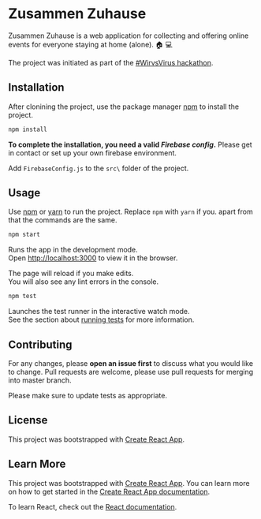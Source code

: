 # Zusammen Zuhause

Zusammen Zuhause is a web application for collecting and offering online events for everyone staying at home (alone).  :house: :computer:

The project was initiated as part of the [\#WirvsVirus hackathon](https://www.bundesregierung.de/breg-de/themen/coronavirus/wir-vs-virus-1731968).

## Installation

After clonining the project, use the package manager [npm](https://www.npmjs.com/package/npm) to install the project.

```bash
npm install
```

**To complete the installation, you need a valid _Firebase config_.** Please get in contact or set up your own firebase environment.

Add `FirebaseConfig.js` to the `src\` folder of the project.

## Usage

Use [npm](https://www.npmjs.com/package/npm) or [yarn](https://classic.yarnpkg.com/) to run the project.
Replace `npm` with `yarn` if you. apart from that the commands are the same.

```bash
npm start
```

Runs the app in the development mode.<br />
Open [http://localhost:3000](http://localhost:3000) to view it in the browser.

The page will reload if you make edits.<br />
You will also see any lint errors in the console.

```bash
npm test
```
Launches the test runner in the interactive watch mode.<br />
See the section about [running tests](https://facebook.github.io/create-react-app/docs/running-tests) for more information.

## Contributing
For any changes, please **open an issue first** to discuss what you would like to change. Pull requests are welcome, please use pull requests for merging into master branch.

Please make sure to update tests as appropriate.

## License
<!--- [MIT](https://choosealicense.com/licenses/mit/)-->


This project was bootstrapped with [Create React App](https://github.com/facebook/create-react-app).

## Learn More

This project was bootstrapped with [Create React App](https://github.com/facebook/create-react-app).
You can learn more on how to get started in the [Create React App documentation](https://facebook.github.io/create-react-app/docs/getting-started).

To learn React, check out the [React documentation](https://reactjs.org/).

<!---
### Code Splitting

This section has moved here: https://facebook.github.io/create-react-app/docs/code-splitting

### Analyzing the Bundle Size

This section has moved here: https://facebook.github.io/create-react-app/docs/analyzing-the-bundle-size

### Making a Progressive Web App

This section has moved here: https://facebook.github.io/create-react-app/docs/making-a-progressive-web-app

### Advanced Configuration

This section has moved here: https://facebook.github.io/create-react-app/docs/advanced-configuration

### Deployment

This section has moved here: https://facebook.github.io/create-react-app/docs/deployment

### `yarn build` fails to minify

This section has moved here: https://facebook.github.io/create-react-app/docs/troubleshooting#npm-run-build-fails-to-minify-->
